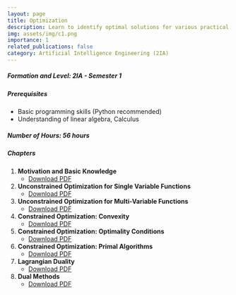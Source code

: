 ```yaml
---
layout: page
title: Optimization
description: Learn to identify optimal solutions for various practical problems by formulating objective functions and applying a range of optimization methods, both with and without constraints.
img: assets/img/c1.png
importance: 1
related_publications: false
category: Artificial Intelligence Engineering (2IA)
---
```


##### **Formation and Level**: 2IA - Semester 1 
##### **Prerequisites**
- Basic programming skills (Python recommended)
- Understanding of linear algebra, Calculus

##### **Number of Hours**: 56 hours  

##### **Chapters**
1. **Motivation and Basic Knowledge**
   - [Download PDF](../../assets/cours/optimisation/chapitre1.pdf)
2. **Unconstrained Optimization for Single Variable Functions**
   - [Download PDF](../../assets/cours/optimisation/chapitre2.pdf)
3. **Unconstrained Optimization for Multi-Variable Functions**
   - [Download PDF](../../assets/cours/optimisation/chapitre3.pdf)
4. **Constrained Optimization: Convexity**
   - [Download PDF](../../assets/cours/optimisation/chapitre4.pdf)
5. **Constrained Optimization: Optimality Conditions**
   - [Download PDF](../../assets/cours/optimisation/chapitre5.pdf)
6. **Constrained Optimization: Primal Algorithms**
   - [Download PDF](../../assets/cours/optimisation/chapitre6.pdf)
7. **Lagrangian Duality**
   - [Download PDF](../../assets/cours/optimisation/chapitre7.pdf)
8. **Dual Methods**
   - [Download PDF](../../assets/cours/optimisation/chapitre8.pdf)
